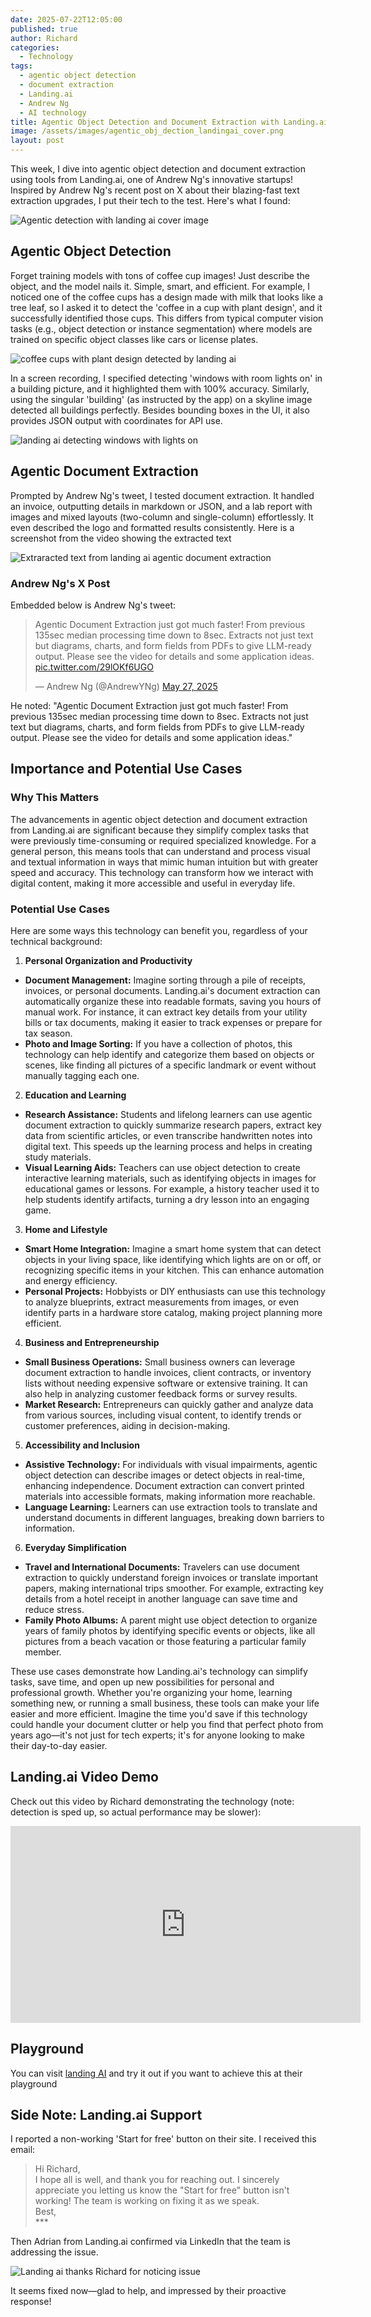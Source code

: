 ```yaml
---
date: 2025-07-22T12:05:00
published: true
author: Richard
categories:
  - Technology
tags:
  - agentic object detection
  - document extraction
  - Landing.ai
  - Andrew Ng
  - AI technology
title: Agentic Object Detection and Document Extraction with Landing.ai
image: /assets/images/agentic_obj_dection_landingai_cover.png
layout: post
---
```

This week, I dive into agentic object detection and document extraction using tools from Landing.ai, one of Andrew Ng's innovative startups! Inspired by Andrew Ng's recent post on X about their blazing-fast text extraction upgrades, I put their tech to the test. Here's what I found:

![Agentic detection with landing ai cover image](/assets/images/agentic_obj_dection_landingai_cover.png "Agentic detection with landing ai")

## Agentic Object Detection

Forget training models with tons of coffee cup images! Just describe the object, and the model nails it. Simple, smart, and efficient. For example, I noticed one of the coffee cups has a design made with milk that looks like a tree leaf, so I asked it to detect the 'coffee in a cup with plant design', and it successfully identified those cups. This differs from typical computer vision tasks (e.g., object detection or instance segmentation) where models are trained on specific object classes like cars or license plates.

![coffee cups with plant design detected by landing ai](/assets/images/landingai_coffee_plant.png "coffee cups with plant design detected by landing ai")

In a screen recording, I specified detecting 'windows with room lights on' in a building picture, and it highlighted them with 100% accuracy. Similarly, using the singular 'building' (as instructed by the app) on a skyline image detected all buildings perfectly. Besides bounding boxes in the UI, it also provides JSON output with coordinates for API use.

![landing ai detecting windows with lights on](/assets/images/landingai_window_detection.png "landing ai detecting windows with lights on")

## Agentic Document Extraction

Prompted by Andrew Ng's tweet, I tested document extraction. It handled an invoice, outputting details in markdown or JSON, and a lab report with images and mixed layouts (two-column and single-column) effortlessly. It even described the logo and formatted results consistently. Here is a screenshot from the video showing the extracted text

![Extraracted text from landing ai agentic document extraction](/assets/images/landingai_document_extraction.png "Extraracted text from landing ai agentic document extraction")

### Andrew Ng's X Post

Embedded below is Andrew Ng's tweet:
<blockquote class="twitter-tweet"><p lang="en" dir="ltr">Agentic Document Extraction just got much faster! From previous 135sec median processing time down to 8sec. Extracts not just text but diagrams, charts, and form fields from PDFs to give LLM-ready output. Please see the video for details and some application ideas. <a href="https://t.co/29lOKf6UGO">pic.twitter.com/29lOKf6UGO</a></p>— Andrew Ng (@AndrewYNg) <a href="https://twitter.com/AndrewYNg/status/1927384264779170259?ref_src=twsrc%5Etfw">May 27, 2025</a></blockquote> <script async src="https://platform.twitter.com/widgets.js" charset="utf-8"></script>

He noted: "Agentic Document Extraction just got much faster! From previous 135sec median processing time down to 8sec. Extracts not just text but diagrams, charts, and form fields from PDFs to give LLM-ready output. Please see the video for details and some application ideas."

## Importance and Potential Use Cases

### Why This Matters

The advancements in agentic object detection and document extraction from Landing.ai are significant because they simplify complex tasks that were previously time-consuming or required specialized knowledge. For a general person, this means tools that can understand and process visual and textual information in ways that mimic human intuition but with greater speed and accuracy. This technology can transform how we interact with digital content, making it more accessible and useful in everyday life.

### Potential Use Cases

Here are some ways this technology can benefit you, regardless of your technical background:

1. **Personal Organization and Productivity**

- **Document Management:** Imagine sorting through a pile of receipts, invoices, or personal documents. Landing.ai's document extraction can automatically organize these into readable formats, saving you hours of manual work. For instance, it can extract key details from your utility bills or tax documents, making it easier to track expenses or prepare for tax season.
- **Photo and Image Sorting:** If you have a collection of photos, this technology can help identify and categorize them based on objects or scenes, like finding all pictures of a specific landmark or event without manually tagging each one.

2. **Education and Learning**

- **Research Assistance:** Students and lifelong learners can use agentic document extraction to quickly summarize research papers, extract key data from scientific articles, or even transcribe handwritten notes into digital text. This speeds up the learning process and helps in creating study materials.
- **Visual Learning Aids:** Teachers can use object detection to create interactive learning materials, such as identifying objects in images for educational games or lessons. For example, a history teacher used it to help students identify artifacts, turning a dry lesson into an engaging game.

3. **Home and Lifestyle**

- **Smart Home Integration:** Imagine a smart home system that can detect objects in your living space, like identifying which lights are on or off, or recognizing specific items in your kitchen. This can enhance automation and energy efficiency.
- **Personal Projects:** Hobbyists or DIY enthusiasts can use this technology to analyze blueprints, extract measurements from images, or even identify parts in a hardware store catalog, making project planning more efficient.

4. **Business and Entrepreneurship**

- **Small Business Operations:** Small business owners can leverage document extraction to handle invoices, client contracts, or inventory lists without needing expensive software or extensive training. It can also help in analyzing customer feedback forms or survey results.
- **Market Research:** Entrepreneurs can quickly gather and analyze data from various sources, including visual content, to identify trends or customer preferences, aiding in decision-making.

5. **Accessibility and Inclusion**

- **Assistive Technology:** For individuals with visual impairments, agentic object detection can describe images or detect objects in real-time, enhancing independence. Document extraction can convert printed materials into accessible formats, making information more reachable.
- **Language Learning:** Learners can use extraction tools to translate and understand documents in different languages, breaking down barriers to information.

6. **Everyday Simplification**

- **Travel and International Documents:** Travelers can use document extraction to quickly understand foreign invoices or translate important papers, making international trips smoother. For example, extracting key details from a hotel receipt in another language can save time and reduce stress.
- **Family Photo Albums:** A parent might use object detection to organize years of family photos by identifying specific events or objects, like all pictures from a beach vacation or those featuring a particular family member.

These use cases demonstrate how Landing.ai's technology can simplify tasks, save time, and open up new possibilities for personal and professional growth. Whether you're organizing your home, learning something new, or running a small business, these tools can make your life easier and more efficient. Imagine the time you'd save if this technology could handle your document clutter or help you find that perfect photo from years ago—it's not just for tech experts; it's for anyone looking to make their day-to-day easier.

## Landing.ai Video Demo

Check out this video by Richard demonstrating the technology (note: detection is sped up, so actual performance may be slower):
<iframe width="560" height="315" src="https://www.youtube.com/embed/lC6g-T5V470" frameborder="0" allowfullscreen></iframe>

## Playground

You can visit [landing AI](https://landing.ai/) and try it out if you want to achieve this at their playground

## Side Note: Landing.ai Support

I reported a non-working 'Start for free' button on their site. I received this email:

> Hi Richard,  
> I hope all is well, and thank you for reaching out. I sincerely appreciate you letting us know the "Start for free" button isn't working! The team is working on fixing it as we speak.  
> Best,  
> \*\*\*

Then Adrian from Landing.ai confirmed via LinkedIn that the team is addressing the issue.

![Landing ai thanks Richard for noticing issue](/assets/images/landing_adrian_linkedin.png "Linkedin -Landing ai thanks Richard for noticing issue")

It seems fixed now—glad to help, and impressed by their proactive response!
